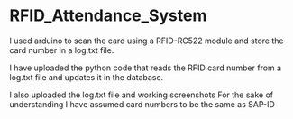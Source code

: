 # RFID_Attendance_System
I used arduino to scan the card using a RFID-RC522 module and store the card number in a log.txt file. 

I have uploaded the python code that reads the RFID card number from a log.txt file and updates it in the database.

I also uploaded the log.txt file and working screenshots
For the sake of understanding I have assumed card numbers to be the same as SAP-ID 
